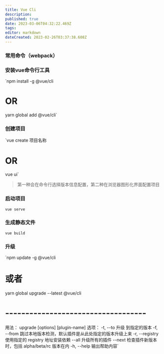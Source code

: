 ```yaml
---
title: Vue Cli
description: 
published: true
date: 2023-03-06T04:32:22.469Z
tags: 
editor: markdown
dateCreated: 2023-02-26T03:37:38.608Z
---
```


### 常用命令（webpack）

### **安装vue命令行工具**

`npm install -g @vue/cli

# OR

yarn global add @vue/cli`

### **创建项目**

`vue create 项目名称

# OR

vue ui`

> 第一种会在命令行选择版本信息配置，第二种在浏览器图形化界面配置项目

### **启动项目**

`vue serve`

### **生成静态文件**

`vue build`

### **升级**

`npm update -g @vue/cli

# 或者

yarn global upgrade --latest @vue/cli

# -----------------------------------

用法： upgrade [options] [plugin-name] 选项： -t, --to <version>    升级 <plugin-name> 到指定的版本 -f, --from <version>  跳过本地版本检测，默认插件是从此处指定的版本升级上来 -r, --registry <url>  使用指定的 registry 地址安装依赖 --all                 升级所有的插件 --next                检查插件新版本时，包括 alpha/beta/rc 版本在内 -h, --help            输出帮助内容`